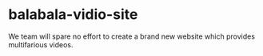 # balabala-vidio-site
We team will spare no effort to create a brand new website which provides multifarious videos.
